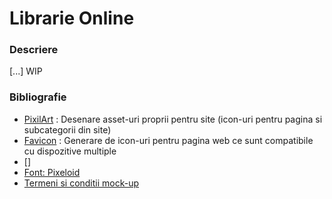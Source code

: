# Librarie Online

### Descriere

[...] WIP


### Bibliografie
- [PixilArt](https://www.pixilart.com/draw) : Desenare asset-uri proprii pentru site (icon-uri pentru pagina si subcategorii din site)
- [Favicon](https://realfavicongenerator.net) : Generare de icon-uri pentru pagina web ce sunt compatibile cu dispozitive multiple
- []
- [Font: Pixeloid](https://ggbot.itch.io/pixeloid-font)
- [Termeni si conditii mock-up](https://www.termsandconditionsgenerator.com)
